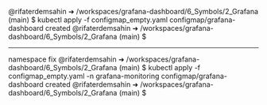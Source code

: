 @rifaterdemsahin ➜ /workspaces/grafana-dashboard/6_Symbols/2_Grafana (main) $ kubectl apply -f configmap_empty.yaml
configmap/grafana-dashboard created
@rifaterdemsahin ➜ /workspaces/grafana-dashboard/6_Symbols/2_Grafana (main) $ 


---
namespace fix
@rifaterdemsahin ➜ /workspaces/grafana-dashboard/6_Symbols/2_Grafana (main) $ kubectl apply -f configmap_empty.yaml -n grafana-monitoring
configmap/grafana-dashboard created
@rifaterdemsahin ➜ /workspaces/grafana-dashboard/6_Symbols/2_Grafana (main) $ 

